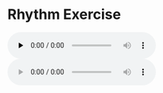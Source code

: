 # Rhythm Exercise

<audio id="audio" controls="" preload="none">
  <source id="mp3" src="/BassSkills/Exercise/Rhythm/audiofiles/example.mp3">
</audio>

<audio controls="controls">
  <source type="audio/mp3" src="/BassSkills/Exercise/Rhythm/audiofiles/example.mp3"></source>
  <p>Your browser does not support the audio element.</p>
</audio>
